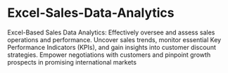 # Excel-Sales-Data-Analytics
Excel-Based Sales Data Analytics: Effectively oversee and assess sales operations and performance. Uncover sales trends, monitor essential Key Performance Indicators (KPIs), and gain insights into customer discount strategies. Empower negotiations with customers and pinpoint growth prospects in promising international markets
